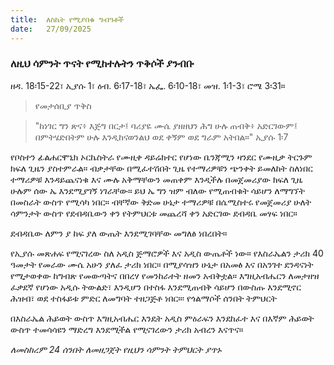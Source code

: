 ```yaml
---
title:  ለስኬት የሚያበቁ ግብዓቶች
date:   27/09/2025
---
```



### ለዚህ ሳምንት ጥናት የሚከተሉትን ጥቅሶች ያንብቡ

ዘዳ. 18፡15-22፣ ኢያሱ 1፣ ዕብ. 6፡17-18፣ ኤፌ. 6፡10-18፣ መዝ. 1፡1-3፣ ሮሜ 3፡31።

> <p>የመታሰቢያ ጥቅስ<p>

> "ከነገር ግን ጽና፥ እጅግ በርታ፤ ባሪያዬ ሙሴ ያዘዘህን ሕግ ሁሉ ጠብቅ፥ አድርገውም፤ በምትሄድበትም ሁሉ እንዲከናወንልህ ወደ ቀኝም ወደ ግራም አትበል።" ኢያሱ 1፡7


የቦስተን ፊልሐርሞኒክ ኦርኬስትራ የሙዚቀ ዳይሬክተር የሆነው ቤንጃሚን ዛንደር የሙዚቃ ትርጉም ክፍለ ጊዜን ያስተምራል። ብቃታቸው በሚፈተሽበት ጊዜ የተማሪዎቹን ጭንቀት ይመለከት ስለነበር ተማሪዎቹ እንዳይጨናነቁ እና ሙሉ አቅማቸውን መጠቀም እንዲችሉ በመጀመሪያው ክፍለ ጊዜ ሁሉም ሰው ኤ እንደሚያገኝ ነገራቸው። ይህ ኤ ግን ዝም ብለው የሚጠብቁት ሳይሆን ለማግኘት በመስራት ውስጥ የሚሳካ ነበር። ብቸኛው ቅድመ ሁኔታ ተማሪዎቹ በሴሚስተሩ የመጀመሪያ ሁለት ሳምንታት ውስጥ የደብዳቤውን ቀን የትምህርቱ መጨረሻ ቀን አድርገው ደብዳቤ መፃፍ ነበር።

ደብዳቤው ለምን ያ ከፍ ያለ ውጤት እንደሚገባቸው መግለፅ ነበረበት።

የኢያሱ መጽሐፍ የሚናገረው ስለ አዲስ ጅማሮዎች እና አዲስ ውጤቶች ነው። የእስራኤልን ታሪክ 40 ዓመታት የመራው ሙሴ አሁን ያለፈ ታሪክ ነበር። በሚያሳዝን ሁኔታ በአመፅ እና በአንገተ ደንዳናነት የሚታወቀው ከግብጽ የመውጣትና በበረሃ የመንከራተት ዘመን አብቅቷል። እግዚአብሔርን ለመታዘዝ ፈቃደኛ የሆነው አዲሱ ትውልድ፣ እንዲሆን በተስፋ እንደሚጠብቅ ሳይሆን በውስጡ እንደሚኖር ሕዝብ፣ ወደ ተስፋይቱ ምድር ለመግባት ተዘጋጅቶ ነበር።፡ የጎልማሶች ሰንበት ትምህርት

በእስራኤል ሕይወት ውስጥ እግዚአብሔር እንዴት አዲስ ምዕራፍን እንደከፈተ እና በእኛም ሕይወት ውስጥ ተመሳሳዩን ማድረግ እንደሚችል የሚናገረውን ታሪክ አብረን እናጥና።

*ለመስከረም 24 ሰንበት ለመዘጋጀት የዚህን ሳምንት ትምህርት ያጥኑ*